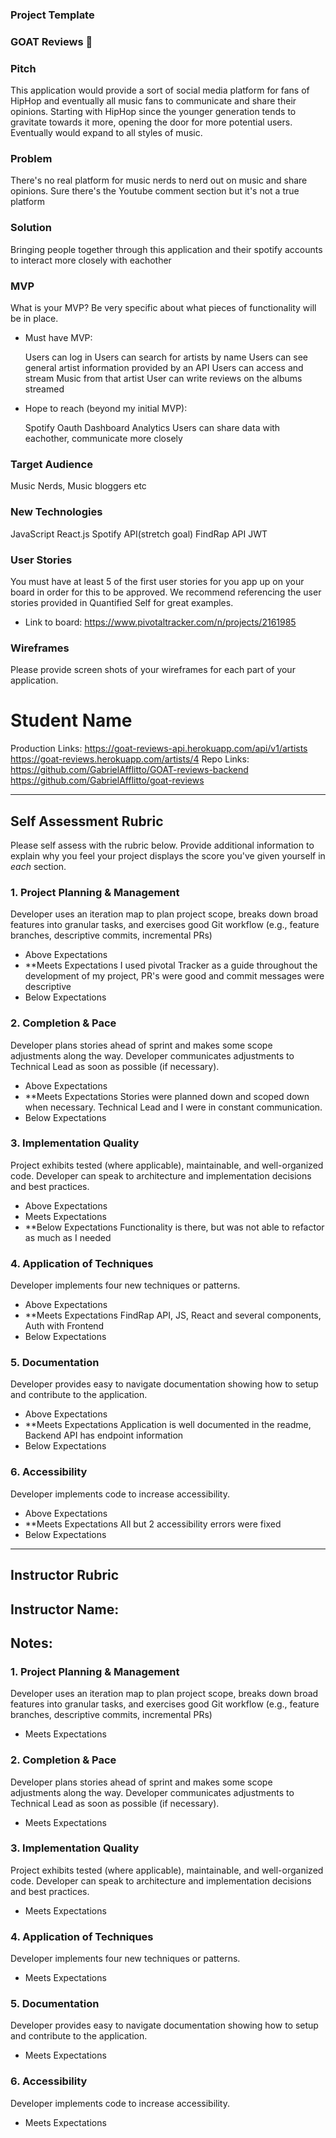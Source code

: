 ### Project Template

### GOAT Reviews 🐐

### Pitch

This application would provide a sort of social media platform for fans of HipHop and eventually all music fans to communicate
and share their opinions. Starting with HipHop since the younger generation tends to gravitate towards it more, opening the door
for more potential users. Eventually would expand to all styles of music.


### Problem


There's no real platform for music nerds to nerd out on music and share opinions. Sure there's the Youtube comment section
but it's not a true platform


### Solution

Bringing people together through this application and their spotify accounts to interact more closely with eachother

### MVP

What is your MVP? Be very specific about what pieces of functionality will be in place.

* Must have MVP:
  
  Users can log in
  Users can search for artists by name
  Users can see general artist information provided by an API
  Users can access and stream Music from that artist
  User can write reviews on the albums streamed

* Hope to reach (beyond my initial MVP):

  Spotify Oauth
  Dashboard Analytics
  Users can share data with eachother, communicate more closely

### Target Audience

Music Nerds, Music bloggers etc

### New Technologies

JavaScript
React.js
Spotify API(stretch goal)
FindRap API
JWT

### User Stories

You must have at least 5 of the first user stories for you app up on your board in order for this to be approved. We recommend referencing the user stories provided in Quantified Self for great examples.

* Link to board: https://www.pivotaltracker.com/n/projects/2161985


### Wireframes

Please provide screen shots of your wireframes for each part of your application.


# Student Name

Production Links: https://goat-reviews-api.herokuapp.com/api/v1/artists 
    https://goat-reviews.herokuapp.com/artists/4
Repo Links: https://github.com/GabrielAfflitto/GOAT-reviews-backend
  https://github.com/GabrielAfflitto/goat-reviews

-----------

## Self Assessment Rubric

Please self assess with the rubric below. Provide additional information to explain why you feel your project displays the score you've given yourself in _each_ section.

### 1. Project Planning & Management

Developer uses an iteration map to plan project scope, breaks down broad features into granular tasks, and exercises good Git workflow (e.g., feature branches, descriptive commits, incremental PRs)

- Above Expectations
- **Meets Expectations
  I used pivotal Tracker as a guide throughout the development of my project, PR's were good and commit messages were descriptive
- Below Expectations

### 2. Completion & Pace

Developer plans stories ahead of sprint and makes some scope adjustments along the way. Developer communicates adjustments to Technical Lead as soon as possible (if necessary).

- Above Expectations
- **Meets Expectations 
  Stories were planned down and scoped down when necessary. Technical Lead and I were in constant communication.
- Below Expectations

### 3. Implementation Quality

Project exhibits tested (where applicable), maintainable, and well-organized code. Developer can speak to architecture and implementation decisions and best practices.

- Above Expectations
- Meets Expectations
- **Below Expectations
  Functionality is there, but was not able to refactor as much as I needed

### 4. Application of Techniques

Developer implements four new techniques or patterns.

- Above Expectations
- **Meets Expectations
  FindRap API, JS, React and several components, Auth with Frontend
- Below Expectations

### 5. Documentation

Developer provides easy to navigate documentation showing how to setup and contribute to the application.

- Above Expectations
- **Meets Expectations
  Application is well documented in the readme, Backend API has endpoint information
- Below Expectations

### 6. Accessibility

Developer implements code to increase accessibility.

- Above Expectations
- **Meets Expectations
  All but 2 accessibility errors were fixed
- Below Expectations

-----------

## Instructor Rubric

## Instructor Name:

## Notes:

### 1. Project Planning & Management

Developer uses an iteration map to plan project scope, breaks down broad features into granular tasks, and exercises good Git workflow (e.g., feature branches, descriptive commits, incremental PRs)

- Meets Expectations

### 2. Completion & Pace

Developer plans stories ahead of sprint and makes some scope adjustments along the way. Developer communicates adjustments to Technical Lead as soon as possible (if necessary).

- Meets Expectations

### 3. Implementation Quality

Project exhibits tested (where applicable), maintainable, and well-organized code. Developer can speak to architecture and implementation decisions and best practices.

- Meets Expectations

### 4. Application of Techniques

Developer implements four new techniques or patterns.

- Meets Expectations

### 5. Documentation

Developer provides easy to navigate documentation showing how to setup and contribute to the application.

- Meets Expectations

### 6. Accessibility

Developer implements code to increase accessibility.

- Meets Expectations
